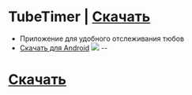 # TubeTimer | [Скачать](https://github.com/vankad24/TubTimer/raw/master/app/release/app-release.apk)
- Приложение для удобного отслеживания тюбов
- [Скачать для Android](https://github.com/vankad24/TubTimer/raw/master/app/release/app-release.apk)
![](preview.png)
--
# [Скачать](https://github.com/vankad24/TubTimer/raw/master/app/release/app-release.apk)